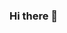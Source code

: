 ### Hi there 👋

<!--
**kokoaono/kokoaono** is a ✨ _special_ ✨ repository because its `README.md` (this file) appears on your GitHub profile.

Here are some ideas to get you started:

- 🔭 I’m currently working on
- 🌱 I’m currently learning ...
- 👯 I’m looking to collaborate on ...
- 🤔 I’m looking for help with ...
- 💬 Ask me about ...
- 📫 Feel free to reach out [Linked In](https://www.linkedin.com/in/koko-ono-826182218/)
- 😄 Pronouns: ...
- ⚡ Fun fact:
-->

